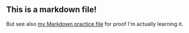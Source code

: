 ## This is a markdown file!
But see also [my Markdown practice file](https://github.com/alfymbohm/datasciencecoursera/Markdown-Practice.md) for proof I'm actually learning it.
